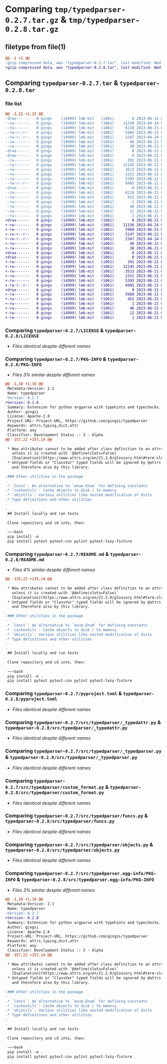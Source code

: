 # Comparing `tmp/typedparser-0.2.7.tar.gz` & `tmp/typedparser-0.2.8.tar.gz`

## filetype from file(1)

```diff
@@ -1 +1 @@
-gzip compressed data, was "typedparser-0.2.7.tar", last modified: Wed Jun 21 09:37:18 2023, max compression
+gzip compressed data, was "typedparser-0.2.8.tar", last modified: Wed Jun 21 09:41:51 2023, max compression
```

## Comparing `typedparser-0.2.7.tar` & `typedparser-0.2.8.tar`

### file list

```diff
@@ -1,22 +1,22 @@
-drwx------   0 gings    (14999) lmb-mit   (1061)        0 2023-06-21 09:37:18.121847 typedparser-0.2.7/
--rw-------   0 gings    (14999) lmb-mit   (1061)    11336 2023-04-24 08:52:38.000000 typedparser-0.2.7/LICENSE
--rw-------   0 gings    (14999) lmb-mit   (1061)     6218 2023-06-21 09:37:18.117847 typedparser-0.2.7/PKG-INFO
--rw-r--r--   0 gings    (14999) lmb-mit   (1061)     5405 2023-06-21 09:33:18.000000 typedparser-0.2.7/README.md
--rw-r--r--   0 gings    (14999) lmb-mit   (1061)     2347 2023-04-24 08:57:37.000000 typedparser-0.2.7/pyproject.toml
--rw-------   0 gings    (14999) lmb-mit   (1061)       46 2023-06-21 09:33:18.000000 typedparser-0.2.7/requirements.txt
--rw-------   0 gings    (14999) lmb-mit   (1061)       38 2023-06-21 09:37:18.121847 typedparser-0.2.7/setup.cfg
-drwx------   0 gings    (14999) lmb-mit   (1061)        0 2023-06-21 09:37:18.049845 typedparser-0.2.7/src/
-drwx------   0 gings    (14999) lmb-mit   (1061)        0 2023-06-21 09:37:18.093846 typedparser-0.2.7/src/typedparser/
--rw-------   0 gings    (14999) lmb-mit   (1061)      391 2023-06-21 09:33:18.000000 typedparser-0.2.7/src/typedparser/__init__.py
--rw-------   0 gings    (14999) lmb-mit   (1061)    12145 2023-06-21 09:33:18.000000 typedparser-0.2.7/src/typedparser/_typedattr.py
--rw-------   0 gings    (14999) lmb-mit   (1061)     3513 2023-06-21 09:33:18.000000 typedparser-0.2.7/src/typedparser/_typedparser.py
--rw-------   0 gings    (14999) lmb-mit   (1061)     2321 2023-06-21 09:33:18.000000 typedparser-0.2.7/src/typedparser/custom_format.py
--rw-------   0 gings    (14999) lmb-mit   (1061)     5393 2023-06-21 09:33:18.000000 typedparser-0.2.7/src/typedparser/funcs.py
--rw-r--r--   0 gings    (14999) lmb-mit   (1061)     9485 2023-06-21 09:33:18.000000 typedparser-0.2.7/src/typedparser/objects.py
-drwx------   0 gings    (14999) lmb-mit   (1061)        0 2023-06-21 09:37:18.113846 typedparser-0.2.7/src/typedparser.egg-info/
--rw-------   0 gings    (14999) lmb-mit   (1061)     6218 2023-06-21 09:37:17.000000 typedparser-0.2.7/src/typedparser.egg-info/PKG-INFO
--rw-------   0 gings    (14999) lmb-mit   (1061)      452 2023-06-21 09:37:17.000000 typedparser-0.2.7/src/typedparser.egg-info/SOURCES.txt
--rw-------   0 gings    (14999) lmb-mit   (1061)        1 2023-06-21 09:37:17.000000 typedparser-0.2.7/src/typedparser.egg-info/dependency_links.txt
--rw-------   0 gings    (14999) lmb-mit   (1061)       46 2023-06-21 09:37:17.000000 typedparser-0.2.7/src/typedparser.egg-info/requires.txt
--rw-------   0 gings    (14999) lmb-mit   (1061)       12 2023-06-21 09:37:17.000000 typedparser-0.2.7/src/typedparser.egg-info/top_level.txt
--rw-------   0 gings    (14999) lmb-mit   (1061)        1 2023-06-21 09:37:17.000000 typedparser-0.2.7/src/typedparser.egg-info/zip-safe
+drwx------   0 gings    (14999) lmb-mit   (1061)        0 2023-06-21 09:41:51.863883 typedparser-0.2.8/
+-rw-------   0 gings    (14999) lmb-mit   (1061)    11336 2023-04-24 08:52:38.000000 typedparser-0.2.8/LICENSE
+-rw-------   0 gings    (14999) lmb-mit   (1061)     5960 2023-06-21 09:41:51.863883 typedparser-0.2.8/PKG-INFO
+-rw-r--r--   0 gings    (14999) lmb-mit   (1061)     5147 2023-06-21 09:41:35.000000 typedparser-0.2.8/README.md
+-rw-r--r--   0 gings    (14999) lmb-mit   (1061)     2347 2023-04-24 08:57:37.000000 typedparser-0.2.8/pyproject.toml
+-rw-------   0 gings    (14999) lmb-mit   (1061)       46 2023-06-21 09:41:35.000000 typedparser-0.2.8/requirements.txt
+-rw-------   0 gings    (14999) lmb-mit   (1061)       38 2023-06-21 09:41:51.867883 typedparser-0.2.8/setup.cfg
+drwx------   0 gings    (14999) lmb-mit   (1061)        0 2023-06-21 09:41:51.807881 typedparser-0.2.8/src/
+drwx------   0 gings    (14999) lmb-mit   (1061)        0 2023-06-21 09:41:51.835882 typedparser-0.2.8/src/typedparser/
+-rw-------   0 gings    (14999) lmb-mit   (1061)      391 2023-06-21 09:41:35.000000 typedparser-0.2.8/src/typedparser/__init__.py
+-rw-------   0 gings    (14999) lmb-mit   (1061)    12145 2023-06-21 09:41:35.000000 typedparser-0.2.8/src/typedparser/_typedattr.py
+-rw-------   0 gings    (14999) lmb-mit   (1061)     3513 2023-06-21 09:41:35.000000 typedparser-0.2.8/src/typedparser/_typedparser.py
+-rw-------   0 gings    (14999) lmb-mit   (1061)     2321 2023-06-21 09:41:35.000000 typedparser-0.2.8/src/typedparser/custom_format.py
+-rw-------   0 gings    (14999) lmb-mit   (1061)     5393 2023-06-21 09:41:35.000000 typedparser-0.2.8/src/typedparser/funcs.py
+-rw-r--r--   0 gings    (14999) lmb-mit   (1061)     9485 2023-06-21 09:41:35.000000 typedparser-0.2.8/src/typedparser/objects.py
+drwx------   0 gings    (14999) lmb-mit   (1061)        0 2023-06-21 09:41:51.859883 typedparser-0.2.8/src/typedparser.egg-info/
+-rw-------   0 gings    (14999) lmb-mit   (1061)     5960 2023-06-21 09:41:51.000000 typedparser-0.2.8/src/typedparser.egg-info/PKG-INFO
+-rw-------   0 gings    (14999) lmb-mit   (1061)      452 2023-06-21 09:41:51.000000 typedparser-0.2.8/src/typedparser.egg-info/SOURCES.txt
+-rw-------   0 gings    (14999) lmb-mit   (1061)        1 2023-06-21 09:41:51.000000 typedparser-0.2.8/src/typedparser.egg-info/dependency_links.txt
+-rw-------   0 gings    (14999) lmb-mit   (1061)       46 2023-06-21 09:41:51.000000 typedparser-0.2.8/src/typedparser.egg-info/requires.txt
+-rw-------   0 gings    (14999) lmb-mit   (1061)       12 2023-06-21 09:41:51.000000 typedparser-0.2.8/src/typedparser.egg-info/top_level.txt
+-rw-------   0 gings    (14999) lmb-mit   (1061)        1 2023-06-21 09:37:17.000000 typedparser-0.2.8/src/typedparser.egg-info/zip-safe
```

### Comparing `typedparser-0.2.7/LICENSE` & `typedparser-0.2.8/LICENSE`

 * *Files identical despite different names*

### Comparing `typedparser-0.2.7/PKG-INFO` & `typedparser-0.2.8/PKG-INFO`

 * *Files 3% similar despite different names*

```diff
@@ -1,10 +1,10 @@
 Metadata-Version: 2.1
 Name: typedparser
-Version: 0.2.7
+Version: 0.2.8
 Summary: Extension for python argparse with typehints and typechecks.
 Author: gingsi
 License: Apache-2.0
 Project-URL: Project-URL, https://github.com/gingsi/typedparser
 Keywords: attrs,typing,dict,attr
 Platform: any
 Classifier: Development Status :: 3 - Alpha
@@ -157,22 +157,14 @@
 
 * New attributes cannot to be added after class definition to an attrs instance,
   unless it is created with `@define(slots=False)`
   [Explanation](https://www.attrs.org/en/21.2.0/glossary.html#term-slotted-classes)
 * Untyped fields or "ClassVar" typed fields will be ignored by @attrs.define
   and therefore also by this library.
 
-### Other utilities in the package 
-
-* `Const`: An alternative to `enum.Enum` for defining constants
-* `cacheutils`: Cache objects to disk / to memory
-* `objutils`: Various utilities like nested modification of dicts
-* Type definitions and other utilities
-
-
 ## Install locally and run tests
 
 Clone repository and cd into, then:
 
 ~~~bash
 pip install -e .
 pip install pytest pytest-cov pylint pytest-lazy-fixture
```

### Comparing `typedparser-0.2.7/README.md` & `typedparser-0.2.8/README.md`

 * *Files 4% similar despite different names*

```diff
@@ -135,22 +135,14 @@
 
 * New attributes cannot to be added after class definition to an attrs instance,
   unless it is created with `@define(slots=False)`
   [Explanation](https://www.attrs.org/en/21.2.0/glossary.html#term-slotted-classes)
 * Untyped fields or "ClassVar" typed fields will be ignored by @attrs.define
   and therefore also by this library.
 
-### Other utilities in the package 
-
-* `Const`: An alternative to `enum.Enum` for defining constants
-* `cacheutils`: Cache objects to disk / to memory
-* `objutils`: Various utilities like nested modification of dicts
-* Type definitions and other utilities
-
-
 ## Install locally and run tests
 
 Clone repository and cd into, then:
 
 ~~~bash
 pip install -e .
 pip install pytest pytest-cov pylint pytest-lazy-fixture
```

### Comparing `typedparser-0.2.7/pyproject.toml` & `typedparser-0.2.8/pyproject.toml`

 * *Files identical despite different names*

### Comparing `typedparser-0.2.7/src/typedparser/_typedattr.py` & `typedparser-0.2.8/src/typedparser/_typedattr.py`

 * *Files identical despite different names*

### Comparing `typedparser-0.2.7/src/typedparser/_typedparser.py` & `typedparser-0.2.8/src/typedparser/_typedparser.py`

 * *Files identical despite different names*

### Comparing `typedparser-0.2.7/src/typedparser/custom_format.py` & `typedparser-0.2.8/src/typedparser/custom_format.py`

 * *Files identical despite different names*

### Comparing `typedparser-0.2.7/src/typedparser/funcs.py` & `typedparser-0.2.8/src/typedparser/funcs.py`

 * *Files identical despite different names*

### Comparing `typedparser-0.2.7/src/typedparser/objects.py` & `typedparser-0.2.8/src/typedparser/objects.py`

 * *Files identical despite different names*

### Comparing `typedparser-0.2.7/src/typedparser.egg-info/PKG-INFO` & `typedparser-0.2.8/src/typedparser.egg-info/PKG-INFO`

 * *Files 3% similar despite different names*

```diff
@@ -1,10 +1,10 @@
 Metadata-Version: 2.1
 Name: typedparser
-Version: 0.2.7
+Version: 0.2.8
 Summary: Extension for python argparse with typehints and typechecks.
 Author: gingsi
 License: Apache-2.0
 Project-URL: Project-URL, https://github.com/gingsi/typedparser
 Keywords: attrs,typing,dict,attr
 Platform: any
 Classifier: Development Status :: 3 - Alpha
@@ -157,22 +157,14 @@
 
 * New attributes cannot to be added after class definition to an attrs instance,
   unless it is created with `@define(slots=False)`
   [Explanation](https://www.attrs.org/en/21.2.0/glossary.html#term-slotted-classes)
 * Untyped fields or "ClassVar" typed fields will be ignored by @attrs.define
   and therefore also by this library.
 
-### Other utilities in the package 
-
-* `Const`: An alternative to `enum.Enum` for defining constants
-* `cacheutils`: Cache objects to disk / to memory
-* `objutils`: Various utilities like nested modification of dicts
-* Type definitions and other utilities
-
-
 ## Install locally and run tests
 
 Clone repository and cd into, then:
 
 ~~~bash
 pip install -e .
 pip install pytest pytest-cov pylint pytest-lazy-fixture
```

